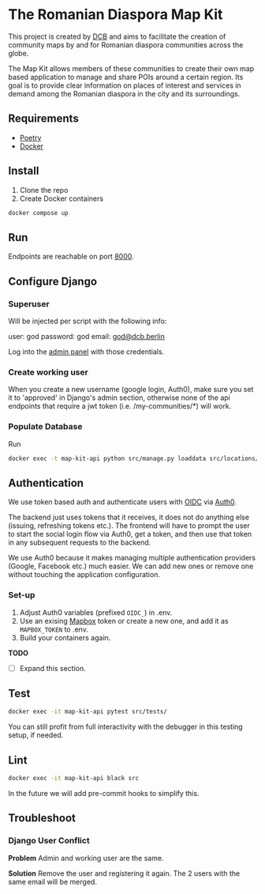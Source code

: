 # The Romanian Diaspora Map Kit

This project is created by [DCB](https://diasporacivica.berlin) and aims to facilitate the creation of community maps by and for Romanian diaspora communities across the globe.

The Map Kit allows members of these communities to create their own map based application to manage and share POIs around a certain region. Its goal is to provide clear information on places of interest and services in demand among the Romanian diaspora in the city and its surroundings.

## Requirements

- [Poetry](https://python-poetry.org/docs/)
- [Docker](https://docs.docker.com/get-docker/)

## Install

1. Clone the repo
2. Create Docker containers

```bash
docker compose up
```

## Run

Endpoints are reachable on port [8000](http://localhost:8000).

## Configure Django

### Superuser

Will be injected per script with the following info:

user: god
password: god
email: <god@dcb.berlin>

Log into the [admin panel](http://localhost:8000/admin) with those credentials.

### Create working user

When you create a new username (google login, Auth0), make sure you set it to 'approved' in Django's admin section, otherwise none of the api endpoints that require a jwt token (i.e. /my-communities/*) will work.

### Populate Database

Run

```bash
docker exec -t map-kit-api python src/manage.py loaddata src/locations/fixtures/*
```

## Authentication

We use token based auth and authenticate users with [OIDC](https://auth0.com/docs/authenticate/protocols/openid-connect-protocol) via [Auth0](https://auth0.com/).

The backend just uses tokens that it receives, it does not do anything else (issuing, refreshing tokens etc.). The frontend will have to prompt the user to start the social login flow via Auth0, get a token, and then use that token in any subsequent requests to the backend.

We use Auth0 because it makes managing multiple authentication providers (Google, Facebook etc.) much easier. We can add new ones or remove one without touching the application configuration.

### Set-up

1. Adjust Auth0 variables (prefixed `OIDC_`) in .env.
2. Use an exising [Mapbox](https://account.mapbox.com/) token or create a new one, and add it as `MAPBOX_TOKEN` to .env.
2. Build your containers again.

**TODO**

- [ ] Expand this section.

## Test

```bash
docker exec -it map-kit-api pytest src/tests/
```

You can still profit from full interactivity with the debugger in this testing setup, if needed.

## Lint

```bash
docker exec -it map-kit-api black src
```

In the future we will add pre-commit hooks to simplify this.

## Troubleshoot

### Django User Conflict

**Problem**
Admin and working user are the same.

**Solution**
Remove the user and registering it again. The 2 users with the same email will be merged.
